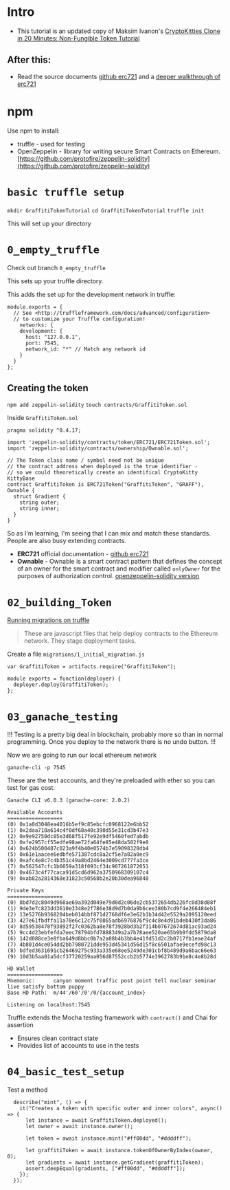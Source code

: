 # Intro

* This tutorial is an updated copy of Maksim Ivanon's [CryptoKitties Clone in 20 Minutes: Non-Fungible Token Tutorial](https://maksimivanov.com/posts/gradient-coin-tutorial/)

## After this:
* Read the source documents [github erc721](https://github.com/ethereum/EIPs/blob/master/EIPS/eip-721.md) and a [deeper walkthrough of erc721](https://medium.com/blockchannel/walking-through-the-erc721-full-implementation-72ad72735f3c)


# npm 

Use npm to install:

* truffle - used for testing
* OpenZeppelin - library for writing secure Smart Contracts on Ethereum. [https://github.com/protofire/zeppelin-solidity](https://github.com/protofire/zeppelin-solidity)

# `basic truffle setup`

`mkdir GraffitiTokenTutorial`
`cd GraffitiTokenTutorial`
`truffle init`

This will set up your directory

# `0_empty_truffle`

Check out branch `0_empty_truffle`

This sets up your truffle directory. 


This adds the set up for the development network in truffle:

```
module.exports = {
  // See <http://truffleframework.com/docs/advanced/configuration>
  // to customize your Truffle configuration!
    networks: {
    development: {
      host: "127.0.0.1",
      port: 7545,
      network_id: "*" // Match any network id
    }
  }
};
```

## Creating the token

`npm add zeppelin-solidity`
`touch contracts/GraffitiToken.sol`


Inside `GraffitiToken.sol`


```
pragma solidity ^0.4.17;

import 'zeppelin-solidity/contracts/token/ERC721/ERC721Token.sol';
import 'zeppelin-solidity/contracts/ownership/Ownable.sol';

// The Token class name / symbol need not be unique
// the contract address when deployed is the true identifier -
// so we could theoretically create an identifical CryptoKitty KittyBase
contract GraffitiToken is ERC721Token("GraffitiToken", "GRAFF"), Ownable {
  struct Gradient {
    string outer;
    string inner;
  }
}
```

So as I'm learning, I'm seeing that I can mix and match these standards. People are also busy extending contracts.

* __ERC721__ official documentation - [github erc721](https://github.com/ethereum/EIPs/blob/master/EIPS/eip-721.md)
* __Ownable__ - Ownable is a smart contract pattern that defines the concept of an owner for the smart contract and modifier called `onlyOwner` for the purposes of authorization control. [openzeppelin-solidity version](https://github.com/OpenZeppelin/openzeppelin-solidity/blob/master/contracts/ownership/Ownable.sol)


# `02_building_Token`

[Running migrations on truffle](https://truffleframework.com/docs/truffle/getting-started/running-migrations)

> These are javascript files that help deploy contracts to the Ethereum network. They stage deployment tasks.

Create a file `migrations/1_initial_migration.js`

```
var GraffitiToken = artifacts.require("GraffitiToken");

module exports = function(deployer) {
  deployer.deploy(GraffitiToken);
};
```


# `03_ganache_testing`

!!! Testing is a pretty big deal in blockchain, probably more so than in normal programming. Once you deploy to the network there is no undo button. !!!

Now we are going to run our local ethereum network

`ganache-cli -p 7545`


These are the test accounts, and they're preloaded with ether so you can test for gas cost.

```
Ganache CLI v6.0.3 (ganache-core: 2.0.2)

Available Accounts
==================
(0) 0x1a0d3048ea4016b5ef9c85ebcfc0968122e6bb52
(1) 0x2daa718a614c4f0df68a40c390d55e31cd3b47e3
(2) 0x9e92750dc85e3d68f517fe92e9df5460fed7abdb
(3) 0xfe2957cf55edfe98ae72fa64fe85e48da502f9e0
(4) 0x624b500487c023a9f4b40e0574b7e59098328db4
(5) 0x61e1aacee6edbfe571387cdc8a2cf5e7a82a0ec9
(6) 0xafc4e8c7c4b351c49a8bd2464e3009cd777fa3ce
(7) 0x562547cfc1b6059a318f093cf34c907261872051
(8) 0x4673c4f77caca91d5cd6d962a3750968309107c4
(9) 0xab82a2814368e31823c50568b2e20b30dea96848

Private Keys
==================
(0) 8bd7d2c8049d968ae69a392d049e79d0d2c06de2cb5372654db226fc0d38d88f
(1) 9de3e7c823dd3610e3348e2f786e38d9d7b0da9b6cee380b7cd9f4e266484eb1
(2) 13e5276b9368204beb014bbf871d2768df6e3e62b1b34d42e5529a2095120eed
(3) 427e61fbdffa11a78e6c12c75f0865adb6976876f9c4c8e4d91bdeb430f3da86
(4) 8d59538478f93892f27c0362ba8e78f3928bd3b2f314b07672674d81ac93ad24
(5) 9cc4d23ebfefda7eec78794bfd7888349a2a7b78aee520ae65b9b9fdd5879da8
(6) 142d088ce3e8fba649d8bbc0b7a2a08b4b3bb4e41fd51d2c2b0717fb1eae24af
(7) 4b801d4ce054dd2bb7980721dde953d45341d56d15f8c6501afae9ecefd98c13
(8) bdfed3631691cb26469275c933a335e68ee5249de301cbf8b489d9a6bac66e63
(9) 10d3b5aa01a5dcf37720259aa056d87552ccb2b5774e3962783b91e8c4e8b28d

HD Wallet
==================
Mnemonic:      canyon moment traffic post point tell nuclear seminar live satisfy bottom puppy
Base HD Path:  m/44'/60'/0'/0/{account_index}

Listening on localhost:7545
```

Truffle extends the Mocha testing framework with `contract()` and Chai for assertion

* Ensures clean contract state
* Provides list of accounts to use in the tests

# `04_basic_test_setup`



Test a method

```
  describe("mint", () => {
    it("Creates a token with specific outer and inner colors", async() => {
      let instance = await GraffitiToken.deployed();
      let owner = await instance.owner();

      let token = await instance.mint("#ff00dd", "#ddddff");

      let graffitiToken = await instance.tokenOfOwnerByIndex(owner, 0);
      let gradients = await instance.getGradient(graffitiToken);
      assert.deepEqual(gradients, ["#ff00dd", "#ddddff"]);
    });
  });
```



